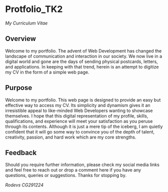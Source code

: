 # Protfolio_TK2
_My Curriculum Vitae_

## Overview
Welcome to my portfolio. The advent of Web Development has changed the landscape of communication and interaction in our society. We now live in a digital world and gone are the days of sending physical postcards, letters, and applications. In keeping with that trend, herein is an attempt to digitize my CV in the form of a simple web page.

## Purpose
Welcome to my portfolio. This web page is designed to provide an easy but effective way to access my CV. Its simplicity and dynamism gives it an irresistible appeal to like-minded Web Developers wanting to showcase themselves.  I hope that this digital representation of my profile, skills, qualifications, and experience will meet your satisfaction as you peruse through its contents. Although it is just a mere tip of the iceberg, I am quietly confident that it will go some way to convince you of the depth of talent, creativity, passion, and hard work which are my core strengths.

## Feedback
Should you require further information, please check my social media links and feel free to reach out or drop a comment here if you have any questions, queries or suggestions. Thanks for stopping by.

_Rodevs CG291224_
